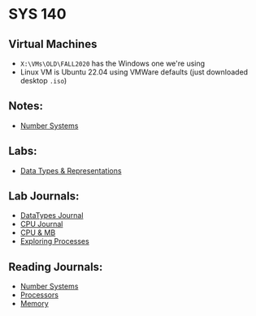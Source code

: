 # SYS 140

## Virtual Machines
- `X:\VMs\OLD\FALL2020` has the Windows one we're using
- Linux VM is Ubuntu 22.04 using VMWare defaults (just downloaded desktop `.iso`)

## Notes:
- [Number Systems](sys140/numbers.md)

## Labs:
- [Data Types & Representations](sys140/lab-datatypes.md)

## Lab Journals:
- [DataTypes Journal](sys140/journal-datatypes.md)
- [CPU Journal](sys140/journal-cpu.md)
- [CPU & MB](sys140/journal-cpumb.md)
- [Exploring Processes](sys140/journal-processes.md)

## Reading Journals:
- [Number Systems](sys140/reading-numbersystems.md)
- [Processors](sys140/reading-processors.md)
- [Memory](sys140/reading-memory.md)